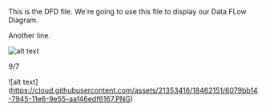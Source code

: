This is the DFD file. We're going to use this file to display our Data FLow Diagram.

Another line.

![alt text](https://cloud.githubusercontent.com/assets/21353416/18194665/ec2803ce-70ac-11e6-8629-786e52fc61fe.PNG)

9/7

![alt text] (https://cloud.githubusercontent.com/assets/21353416/18462151/6079bb14-7945-11e6-9e55-aaf46edf6167.PNG)
